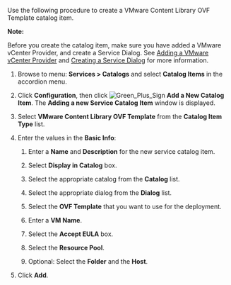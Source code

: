 Use the following procedure to create a VMware Content Library OVF Template catalog item.

**Note:**

Before you create the catalog item, make sure you have added a VMware vCenter Provider, and create
a Service Dialog. See
[Adding a VMware vCenter Provider](../managing_providers/index.html#adding-a-vmware-vcenter-provider)
and
[Creating a Service Dialog](../creating_a_service_for_vm_provisioning/index.html#creating-a-service-dialog)
for more information.

1. Browse to menu: **Services > Catalogs** and select **Catalog Items** in the accordion menu.

2. Click **Configuration**, then click
   ![Green_Plus_Sign](../images/1848.png) **Add a New Catalog Item**. The
   **Adding a new Service Catalog Item** window is displayed.

3. Select **VMware Content Library OVF Template** from the **Catalog Item Type** list.

4. Enter the values in the **Basic Info**:

    1. Enter a **Name** and **Description** for the new service catalog item.

    2. Select **Display in Catalog** box.

    3. Select the appropriate catalog from the **Catalog** list.

    4. Select the appropriate dialog from the **Dialog** list.

    5. Select the **OVF Template** that you want to use for the deployment.
    
    6. Enter a **VM Name**.
    
    7. Select the **Accept EULA** box.
    
    8. Select the **Resource Pool**.
    
    9. Optional: Select the **Folder** and the **Host**.
     
5.  Click **Add**.
